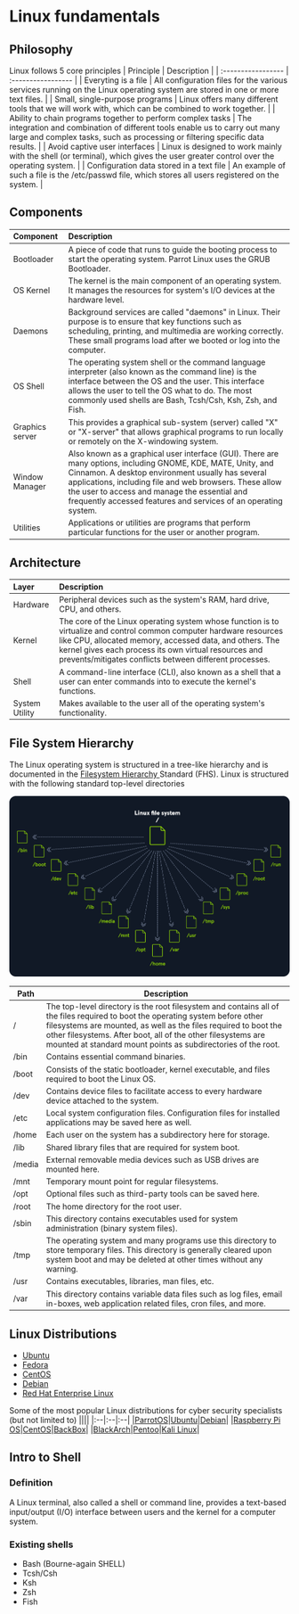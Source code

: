 # Linux fundamentals
## Philosophy
Linux follows 5 core principles
| Principle          | Description        |
| :----------------- | :----------------- |
| Everyting is a file                                           |   All configuration files for the various services running on the Linux operating system are stored in one or more text files.   |
| Small, single-purpose programs                                |   Linux offers many different tools that we will work with, which can be combined to work together.   |
| Ability to chain programs together to perform complex tasks   |  The integration and combination of different tools enable us to carry out many large and complex tasks, such as processing or filtering specific data results.   |
| Avoid captive user interfaces                                 |  Linux is designed to work mainly with the shell (or terminal), which gives the user greater control over the operating system.   |
| Configuration data stored in a text file                      |  An example of such a file is the /etc/passwd file, which stores all users registered on the system.   |


## Components

| Component         | Description       |
| :---------------- | :---------------- |
| Bootloader        | A piece of code that runs to guide the booting process to start the operating system. Parrot Linux uses the GRUB Bootloader.|
| OS Kernel         | The kernel is the main component of an operating system. It manages the resources for system's I/O devices at the hardware level.|
| Daemons           | Background services are called "daemons" in Linux. Their purpose is to ensure that key functions such as scheduling, printing, and multimedia are working correctly. These small programs load after we booted or log into the computer.|
| OS Shell          | The operating system shell or the command language interpreter (also known as the command line) is the interface between the OS and the user. This interface allows the user to tell the OS what to do. The most commonly used shells are Bash, Tcsh/Csh, Ksh, Zsh, and Fish.|
| Graphics server   | This provides a graphical sub-system (server) called "X" or "X-server" that allows graphical programs to run locally or remotely on the X-windowing system.|
| Window Manager    | Also known as a graphical user interface (GUI). There are many options, including GNOME, KDE, MATE, Unity, and Cinnamon. A desktop environment usually has several applications, including file and web browsers. These allow the user to access and manage the essential and frequently accessed features and services of an operating system.|
| Utilities         | Applications or utilities are programs that perform particular functions for the user or another program.|

## Architecture
| Layer             | Description   |
| :---------------- | :------------ |
| Hardware          | Peripheral devices such as the system's RAM, hard drive, CPU, and others. |
| Kernel            | The core of the Linux operating system whose function is to virtualize and control common computer hardware resources like CPU, allocated memory, accessed data, and others. The kernel gives each process its own virtual resources and prevents/mitigates conflicts between different processes.                                                                            |
| Shell             | A command-line interface (CLI), also known as a shell that a user can enter commands into to execute the kernel's functions. |
| System Utility    | Makes available to the user all of the operating system's functionality. |

## File System Hierarchy
The Linux operating system is structured in a tree-like hierarchy and is documented in the [Filesystem Hierarchy ](https://www.pathname.com/fhs/) Standard (FHS). Linux is structured with the following standard top-level directories

![linux_filesystem.png](images/linux_filesystem.png)

| Path  | Description |
|-------|-------------|
| /     | The top-level directory is the root filesystem and contains all of the files required to boot the operating system before other filesystems are mounted, as well as the files required to boot the other filesystems. After boot, all of the other filesystems are mounted at standard mount points as subdirectories of the root. |
| /bin  | Contains essential command binaries. |
| /boot | Consists of the static bootloader, kernel executable, and files required to boot the Linux OS. |
| /dev  | Contains device files to facilitate access to every hardware device attached to the system. |
| /etc  | Local system configuration files. Configuration files for installed applications may be saved here as well. |
| /home | Each user on the system has a subdirectory here for storage. |
| /lib  | Shared library files that are required for system boot. |
| /media| External removable media devices such as USB drives are mounted here. |
| /mnt  | Temporary mount point for regular filesystems. |
| /opt  | Optional files such as third-party tools can be saved here. |
| /root | The home directory for the root user. |
| /sbin | This directory contains executables used for system administration (binary system files). |
| /tmp  | The operating system and many programs use this directory to store temporary files. This directory is generally cleared upon system boot and may be deleted at other times without any warning. |
| /usr  | Contains executables, libraries, man files, etc. |
| /var  | This directory contains variable data files such as log files, email in-boxes, web application related files, cron files, and more. |


## Linux Distributions
- [Ubuntu](https://ubuntu.com/)
- [Fedora](https://getfedora.org/)
- [CentOS](https://www.centos.org/)
- [Debian](https://www.debian.org/)
- [Red Hat Enterprise Linux](https://www.redhat.com/en/technologies/linux-platforms/enterprise-linux)

Some of the most popular Linux distributions for cyber security specialists (but not limited to)
||||
|:--|:--|:--|
|[ParrotOS](https://www.parrotsec.org/)|[Ubuntu](https://ubuntu.com/)|[Debian](https://www.debian.org/)|
|[Raspberry Pi OS](https://www.raspberrypi.com/software/)|[CentOS](https://www.centos.org/)|[BackBox](https://www.backbox.org/)|
|[BlackArch](https://www.blackarch.org/)|[Pentoo](https://www.pentoo.ch/)|[Kali Linux](https://kali.org/)|

## Intro to Shell
### Definition
A Linux terminal, also called a shell or command line, provides a text-based input/output (I/O) interface between users and the kernel for a computer system.

### Existing shells
- Bash (Bourne-again SHELL)
- Tcsh/Csh
- Ksh
- Zsh
- Fish

###